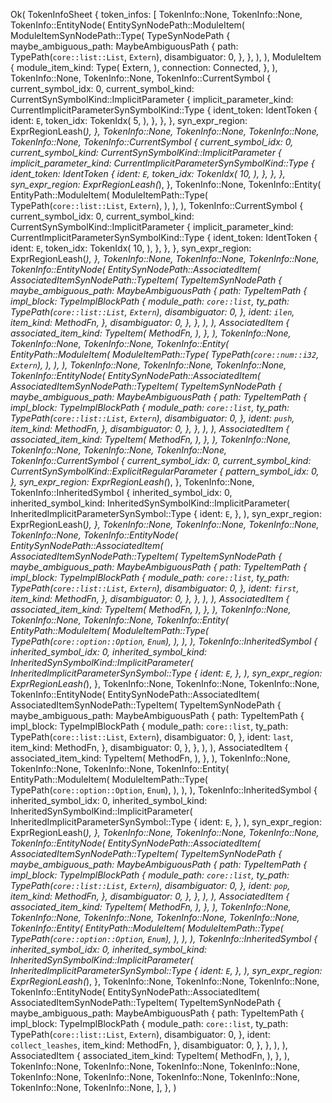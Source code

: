 Ok(
    TokenInfoSheet {
        token_infos: [
            TokenInfo::None,
            TokenInfo::None,
            TokenInfo::EntityNode(
                EntitySynNodePath::ModuleItem(
                    ModuleItemSynNodePath::Type(
                        TypeSynNodePath {
                            maybe_ambiguous_path: MaybeAmbiguousPath {
                                path: TypePath(`core::list::List`, `Extern`),
                                disambiguator: 0,
                            },
                        },
                    ),
                ),
                ModuleItem {
                    module_item_kind: Type(
                        Extern,
                    ),
                    connection: Connected,
                },
            ),
            TokenInfo::None,
            TokenInfo::None,
            TokenInfo::CurrentSymbol {
                current_symbol_idx: 0,
                current_symbol_kind: CurrentSynSymbolKind::ImplicitParameter {
                    implicit_parameter_kind: CurrentImplicitParameterSynSymbolKind::Type {
                        ident_token: IdentToken {
                            ident: `E`,
                            token_idx: TokenIdx(
                                5,
                            ),
                        },
                    },
                },
                syn_expr_region: ExprRegionLeash(_),
            },
            TokenInfo::None,
            TokenInfo::None,
            TokenInfo::None,
            TokenInfo::None,
            TokenInfo::CurrentSymbol {
                current_symbol_idx: 0,
                current_symbol_kind: CurrentSynSymbolKind::ImplicitParameter {
                    implicit_parameter_kind: CurrentImplicitParameterSynSymbolKind::Type {
                        ident_token: IdentToken {
                            ident: `E`,
                            token_idx: TokenIdx(
                                10,
                            ),
                        },
                    },
                },
                syn_expr_region: ExprRegionLeash(_),
            },
            TokenInfo::None,
            TokenInfo::Entity(
                EntityPath::ModuleItem(
                    ModuleItemPath::Type(
                        TypePath(`core::list::List`, `Extern`),
                    ),
                ),
            ),
            TokenInfo::CurrentSymbol {
                current_symbol_idx: 0,
                current_symbol_kind: CurrentSynSymbolKind::ImplicitParameter {
                    implicit_parameter_kind: CurrentImplicitParameterSynSymbolKind::Type {
                        ident_token: IdentToken {
                            ident: `E`,
                            token_idx: TokenIdx(
                                10,
                            ),
                        },
                    },
                },
                syn_expr_region: ExprRegionLeash(_),
            },
            TokenInfo::None,
            TokenInfo::None,
            TokenInfo::None,
            TokenInfo::EntityNode(
                EntitySynNodePath::AssociatedItem(
                    AssociatedItemSynNodePath::TypeItem(
                        TypeItemSynNodePath {
                            maybe_ambiguous_path: MaybeAmbiguousPath {
                                path: TypeItemPath {
                                    impl_block: TypeImplBlockPath {
                                        module_path: `core::list`,
                                        ty_path: TypePath(`core::list::List`, `Extern`),
                                        disambiguator: 0,
                                    },
                                    ident: `ilen`,
                                    item_kind: MethodFn,
                                },
                                disambiguator: 0,
                            },
                        },
                    ),
                ),
                AssociatedItem {
                    associated_item_kind: TypeItem(
                        MethodFn,
                    ),
                },
            ),
            TokenInfo::None,
            TokenInfo::None,
            TokenInfo::None,
            TokenInfo::Entity(
                EntityPath::ModuleItem(
                    ModuleItemPath::Type(
                        TypePath(`core::num::i32`, `Extern`),
                    ),
                ),
            ),
            TokenInfo::None,
            TokenInfo::None,
            TokenInfo::None,
            TokenInfo::EntityNode(
                EntitySynNodePath::AssociatedItem(
                    AssociatedItemSynNodePath::TypeItem(
                        TypeItemSynNodePath {
                            maybe_ambiguous_path: MaybeAmbiguousPath {
                                path: TypeItemPath {
                                    impl_block: TypeImplBlockPath {
                                        module_path: `core::list`,
                                        ty_path: TypePath(`core::list::List`, `Extern`),
                                        disambiguator: 0,
                                    },
                                    ident: `push`,
                                    item_kind: MethodFn,
                                },
                                disambiguator: 0,
                            },
                        },
                    ),
                ),
                AssociatedItem {
                    associated_item_kind: TypeItem(
                        MethodFn,
                    ),
                },
            ),
            TokenInfo::None,
            TokenInfo::None,
            TokenInfo::None,
            TokenInfo::None,
            TokenInfo::CurrentSymbol {
                current_symbol_idx: 0,
                current_symbol_kind: CurrentSynSymbolKind::ExplicitRegularParameter {
                    pattern_symbol_idx: 0,
                },
                syn_expr_region: ExprRegionLeash(_),
            },
            TokenInfo::None,
            TokenInfo::InheritedSymbol {
                inherited_symbol_idx: 0,
                inherited_symbol_kind: InheritedSynSymbolKind::ImplicitParameter(
                    InheritedImplicitParameterSynSymbol::Type {
                        ident: `E`,
                    },
                ),
                syn_expr_region: ExprRegionLeash(_),
            },
            TokenInfo::None,
            TokenInfo::None,
            TokenInfo::None,
            TokenInfo::None,
            TokenInfo::EntityNode(
                EntitySynNodePath::AssociatedItem(
                    AssociatedItemSynNodePath::TypeItem(
                        TypeItemSynNodePath {
                            maybe_ambiguous_path: MaybeAmbiguousPath {
                                path: TypeItemPath {
                                    impl_block: TypeImplBlockPath {
                                        module_path: `core::list`,
                                        ty_path: TypePath(`core::list::List`, `Extern`),
                                        disambiguator: 0,
                                    },
                                    ident: `first`,
                                    item_kind: MethodFn,
                                },
                                disambiguator: 0,
                            },
                        },
                    ),
                ),
                AssociatedItem {
                    associated_item_kind: TypeItem(
                        MethodFn,
                    ),
                },
            ),
            TokenInfo::None,
            TokenInfo::None,
            TokenInfo::None,
            TokenInfo::Entity(
                EntityPath::ModuleItem(
                    ModuleItemPath::Type(
                        TypePath(`core::option::Option`, `Enum`),
                    ),
                ),
            ),
            TokenInfo::InheritedSymbol {
                inherited_symbol_idx: 0,
                inherited_symbol_kind: InheritedSynSymbolKind::ImplicitParameter(
                    InheritedImplicitParameterSynSymbol::Type {
                        ident: `E`,
                    },
                ),
                syn_expr_region: ExprRegionLeash(_),
            },
            TokenInfo::None,
            TokenInfo::None,
            TokenInfo::None,
            TokenInfo::EntityNode(
                EntitySynNodePath::AssociatedItem(
                    AssociatedItemSynNodePath::TypeItem(
                        TypeItemSynNodePath {
                            maybe_ambiguous_path: MaybeAmbiguousPath {
                                path: TypeItemPath {
                                    impl_block: TypeImplBlockPath {
                                        module_path: `core::list`,
                                        ty_path: TypePath(`core::list::List`, `Extern`),
                                        disambiguator: 0,
                                    },
                                    ident: `last`,
                                    item_kind: MethodFn,
                                },
                                disambiguator: 0,
                            },
                        },
                    ),
                ),
                AssociatedItem {
                    associated_item_kind: TypeItem(
                        MethodFn,
                    ),
                },
            ),
            TokenInfo::None,
            TokenInfo::None,
            TokenInfo::None,
            TokenInfo::Entity(
                EntityPath::ModuleItem(
                    ModuleItemPath::Type(
                        TypePath(`core::option::Option`, `Enum`),
                    ),
                ),
            ),
            TokenInfo::InheritedSymbol {
                inherited_symbol_idx: 0,
                inherited_symbol_kind: InheritedSynSymbolKind::ImplicitParameter(
                    InheritedImplicitParameterSynSymbol::Type {
                        ident: `E`,
                    },
                ),
                syn_expr_region: ExprRegionLeash(_),
            },
            TokenInfo::None,
            TokenInfo::None,
            TokenInfo::None,
            TokenInfo::EntityNode(
                EntitySynNodePath::AssociatedItem(
                    AssociatedItemSynNodePath::TypeItem(
                        TypeItemSynNodePath {
                            maybe_ambiguous_path: MaybeAmbiguousPath {
                                path: TypeItemPath {
                                    impl_block: TypeImplBlockPath {
                                        module_path: `core::list`,
                                        ty_path: TypePath(`core::list::List`, `Extern`),
                                        disambiguator: 0,
                                    },
                                    ident: `pop`,
                                    item_kind: MethodFn,
                                },
                                disambiguator: 0,
                            },
                        },
                    ),
                ),
                AssociatedItem {
                    associated_item_kind: TypeItem(
                        MethodFn,
                    ),
                },
            ),
            TokenInfo::None,
            TokenInfo::None,
            TokenInfo::None,
            TokenInfo::None,
            TokenInfo::None,
            TokenInfo::Entity(
                EntityPath::ModuleItem(
                    ModuleItemPath::Type(
                        TypePath(`core::option::Option`, `Enum`),
                    ),
                ),
            ),
            TokenInfo::InheritedSymbol {
                inherited_symbol_idx: 0,
                inherited_symbol_kind: InheritedSynSymbolKind::ImplicitParameter(
                    InheritedImplicitParameterSynSymbol::Type {
                        ident: `E`,
                    },
                ),
                syn_expr_region: ExprRegionLeash(_),
            },
            TokenInfo::None,
            TokenInfo::None,
            TokenInfo::None,
            TokenInfo::EntityNode(
                EntitySynNodePath::AssociatedItem(
                    AssociatedItemSynNodePath::TypeItem(
                        TypeItemSynNodePath {
                            maybe_ambiguous_path: MaybeAmbiguousPath {
                                path: TypeItemPath {
                                    impl_block: TypeImplBlockPath {
                                        module_path: `core::list`,
                                        ty_path: TypePath(`core::list::List`, `Extern`),
                                        disambiguator: 0,
                                    },
                                    ident: `collect_leashes`,
                                    item_kind: MethodFn,
                                },
                                disambiguator: 0,
                            },
                        },
                    ),
                ),
                AssociatedItem {
                    associated_item_kind: TypeItem(
                        MethodFn,
                    ),
                },
            ),
            TokenInfo::None,
            TokenInfo::None,
            TokenInfo::None,
            TokenInfo::None,
            TokenInfo::None,
            TokenInfo::None,
            TokenInfo::None,
            TokenInfo::None,
            TokenInfo::None,
            TokenInfo::None,
        ],
    },
)